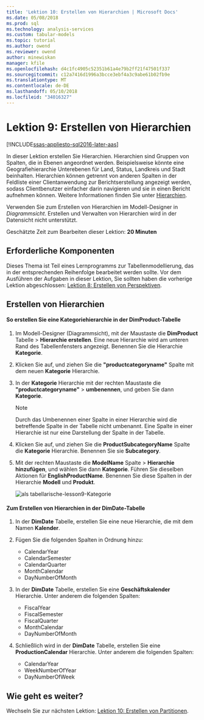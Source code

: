 ```yaml
---
title: 'Lektion 10: Erstellen von Hierarchien | Microsoft Docs'
ms.date: 05/08/2018
ms.prod: sql
ms.technology: analysis-services
ms.custom: tabular-models
ms.topic: tutorial
ms.author: owend
ms.reviewer: owend
author: minewiskan
manager: kfile
ms.openlocfilehash: d4c1fc4905c52351b61a4e79b2ff21f47501f337
ms.sourcegitcommit: c12a7416d1996a3bcce3ebf4a3c9abe61b02fb9e
ms.translationtype: MT
ms.contentlocale: de-DE
ms.lasthandoff: 05/10/2018
ms.locfileid: "34016327"
---
```

# <a name="lesson-9-create-hierarchies"></a>Lektion 9: Erstellen von Hierarchien
[!INCLUDE[ssas-appliesto-sql2016-later-aas](../includes/ssas-appliesto-sql2016-later-aas.md)]

In dieser Lektion erstellen Sie Hierarchien. Hierarchien sind Gruppen von Spalten, die in Ebenen angeordnet werden. Beispielsweise könnte eine Geografiehierarchie Unterebenen für Land, Status, Landkreis und Stadt beinhalten. Hierarchien können getrennt von anderen Spalten in der Feldliste einer Clientanwendung zur Berichtserstellung angezeigt werden, sodass Clientbenutzer einfacher darin navigieren und sie in einen Bericht aufnehmen können. Weitere Informationen finden Sie unter [Hierarchien](../analysis-services/tabular-models/hierarchies-ssas-tabular.md).  
  
Verwenden Sie zum Erstellen von Hierarchien im Modell-Designer in *Diagrammsicht*. Erstellen und Verwalten von Hierarchien wird in der Datensicht nicht unterstützt.  
  
Geschätzte Zeit zum Bearbeiten dieser Lektion: **20 Minuten**  
  
## <a name="prerequisites"></a>Erforderliche Komponenten  
Dieses Thema ist Teil eines Lernprogramms zur Tabellenmodellierung, das in der entsprechenden Reihenfolge bearbeitet werden sollte. Vor dem Ausführen der Aufgaben in dieser Lektion, Sie sollten haben die vorherige Lektion abgeschlossen: [Lektion 8: Erstellen von Perspektiven](../analysis-services/lesson-8-create-perspectives.md).  
  
## <a name="create-hierarchies"></a>Erstellen von Hierarchien  
  
#### <a name="to-create-a-category-hierarchy-in-the-dimproduct-table"></a>So erstellen Sie eine Kategoriehierarchie in der DimProduct-Tabelle  
  
1.  Im Modell-Designer (Diagrammsicht), mit der Maustaste die **DimProduct** Tabelle > **Hierarchie erstellen**. Eine neue Hierarchie wird am unteren Rand des Tabellenfensters angezeigt. Benennen Sie die Hierarchie **Kategorie**.  
  
2.  Klicken Sie auf, und ziehen Sie die **"productcategoryname"** Spalte mit dem neuen **Kategorie** Hierarchie.  
  
3.  In der **Kategorie** Hierarchie mit der rechten Maustaste die **"productcategoryname"** > **umbenennen**, und geben Sie dann **Kategorie**.  
  
    > [!NOTE]  
    > Durch das Umbenennen einer Spalte in einer Hierarchie wird die betreffende Spalte in der Tabelle nicht umbenannt. Eine Spalte in einer Hierarchie ist nur eine Darstellung der Spalte in der Tabelle.  
  
4.  Klicken Sie auf, und ziehen Sie die **ProductSubcategoryName** Spalte die **Kategorie** Hierarchie. Benennen Sie sie **Subcategory**. 
  
5.  Mit der rechten Maustaste die **ModelName** Spalte > **Hierarchie hinzufügen**, und wählen Sie dann **Kategorie**. Führen Sie dieselben Aktionen für **EnglishProductName**. Benennen Sie diese Spalten in der Hierarchie **Modell** und **Produkt**.  

    ![als tabellarische-lesson9-Kategorie](../analysis-services/media/as-tabular-lesson9-category.png)
  
#### <a name="to-create-hierarchies-in-the-dimdate-table"></a>Zum Erstellen von Hierarchien in der DimDate-Tabelle  
  
1.  In der **DimDate** Tabelle, erstellen Sie eine neue Hierarchie, die mit dem Namen **Kalender**.  
  
3.  Fügen Sie die folgenden Spalten in Ordnung hinzu:

    *  CalendarYear
    *  CalendarSemester
    *  CalendarQuarter
    *  MonthCalendar
    *  DayNumberOfMonth
    
4.  In der **DimDate** Tabelle, erstellen Sie eine **Geschäftskalender** Hierarchie. Unter anderem die folgenden Spalten:  
  
    *  FiscalYear
    *  FiscalSemester
    *  FiscalQuarter
    *  MonthCalendar
    *  DayNumberOfMonth
  
5.  Schließlich wird in der **DimDate** Tabelle, erstellen Sie eine **ProductionCalendar** Hierarchie. Unter anderem die folgenden Spalten:  
    *  CalendarYear
    *  WeekNumberOfYear
    *  DayNumberOfWeek
  
 ## <a name="whats-next"></a>Wie geht es weiter?
Wechseln Sie zur nächsten Lektion: [Lektion 10: Erstellen von Partitionen](../analysis-services/lesson-10-create-partitions.md). 
  
  
